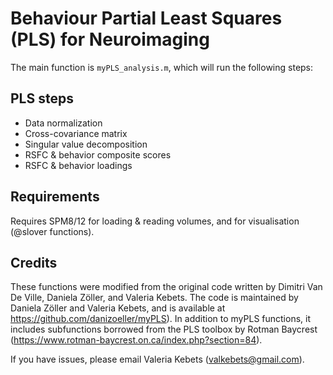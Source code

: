 # Behaviour Partial Least Squares (PLS) for Neuroimaging

The main function is `myPLS_analysis.m`, which will run the following steps:

## PLS steps
- Data normalization
- Cross-covariance matrix
- Singular value decomposition
- RSFC & behavior composite scores
- RSFC & behavior loadings 

## Requirements
Requires SPM8/12 for loading & reading volumes, and for visualisation (@slover functions).


## Credits
These functions were modified from the original code written by Dimitri Van De Ville, Daniela Zöller, and Valeria Kebets.
The code is maintained by Daniela Zöller and Valeria Kebets, and is available at https://github.com/danizoeller/myPLS). In addition to myPLS functions, it includes subfunctions borrowed from the PLS toolbox by Rotman Baycrest (https://www.rotman-baycrest.on.ca/index.php?section=84).

If you have issues, please email Valeria Kebets (valkebets@gmail.com).
